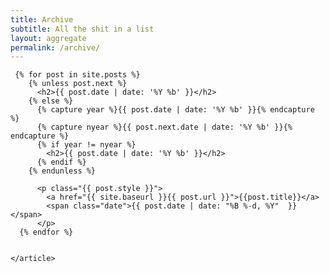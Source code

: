 ```yaml
---
title: Archive
subtitle: All the shit in a list
layout: aggregate
permalink: /archive/
---
```


<section>
    <article class="list">

     {% for post in site.posts %}
	    {% unless post.next %}
	      <h2>{{ post.date | date: '%Y %b' }}</h2>
	    {% else %}
	      {% capture year %}{{ post.date | date: '%Y %b' }}{% endcapture %}
	      {% capture nyear %}{{ post.next.date | date: '%Y %b' }}{% endcapture %}
	      {% if year != nyear %}
	        <h2>{{ post.date | date: '%Y %b' }}</h2>
	      {% endif %}
	    {% endunless %}

	      <p class="{{ post.style }}">
	        <a href="{{ site.baseurl }}{{ post.url }}">{{post.title}}</a>
	        <span class="date">{{ post.date | date: "%B %-d, %Y"  }}</span>
	      </p>
	  {% endfor %}


    </article>
</section>

